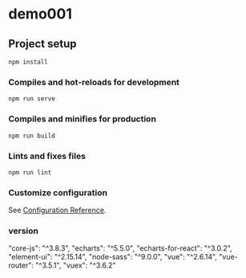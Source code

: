# demo001

## Project setup
```
npm install
```

### Compiles and hot-reloads for development
```
npm run serve
```

### Compiles and minifies for production
```
npm run build
```

### Lints and fixes files
```
npm run lint
```

### Customize configuration
See [Configuration Reference](https://cli.vuejs.org/config/).


### version
"core-js": "^3.8.3",
"echarts": "^5.5.0",
"echarts-for-react": "^3.0.2",
"element-ui": "^2.15.14",
"node-sass": "^9.0.0",
"vue": "^2.6.14",
"vue-router": "^3.5.1",
"vuex": "^3.6.2"
